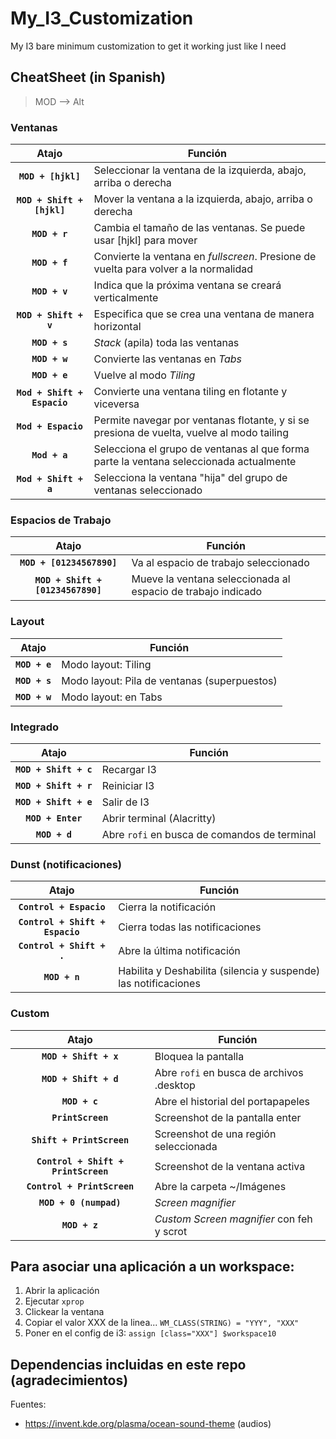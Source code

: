 # My_I3_Customization
My I3 bare minimum customization to get it working just like I need

## CheatSheet (in Spanish)

> MOD --> Alt

### Ventanas

|            Atajo            | Función                                                                                   |
|:---------------------------:|-------------------------------------------------------------------------------------------|
|      **`MOD + [hjkl]`**     | Seleccionar la ventana de la izquierda, abajo, arriba o derecha                           |
|  **`MOD + Shift + [hjkl]`** | Mover la ventana a la izquierda, abajo, arriba o derecha                                  |
|        **`MOD + r`**        | Cambia el tamaño de las ventanas. Se puede usar [hjkl] para mover                         |
|        **`MOD + f`**        | Convierte la ventana en *fullscreen*. Presione de vuelta para volver a la normalidad      |
|        **`MOD + v`**        | Indica que la próxima ventana se creará verticalmente                                     |
|    **`MOD + Shift + v`**    | Especifica que se crea una ventana de manera horizontal                                   |
|        **`MOD + s`**        | *Stack* (apila) toda las ventanas                                                         |
|        **`MOD + w`**        | Convierte las ventanas en *Tabs*                                                          |
|        **`MOD + e`**        | Vuelve al modo *Tiling*                                                                   |
| **`Mod + Shift + Espacio`** | Convierte una ventana tiling en flotante y viceversa                                      |
|     **`Mod + Espacio`**     | Permite navegar por ventanas flotante, y si se presiona de vuelta, vuelve al modo tailing |
|        **`Mod + a`**        | Selecciona el grupo de ventanas al que forma parte la ventana seleccionada actualmente    |
|    **`Mod + Shift + a`**    | Selecciona la ventana "hija" del grupo de ventanas seleccionado                           |

### Espacios de Trabajo

|                Atajo                | Función                                                      |
|:-----------------------------------:|--------------------------------------------------------------|
|     **`MOD + [01234567890]`**     | Va al espacio de trabajo seleccionado                        |
| **`MOD + Shift + [01234567890]`** | Mueve la ventana seleccionada al espacio de trabajo indicado |

### Layout

|     Atajo     | Función                                      |
|:-------------:|----------------------------------------------|
| **`MOD + e`** | Modo layout: Tiling                          |
| **`MOD + s`** | Modo layout: Pila de ventanas (superpuestos) |
| **`MOD + w`** | Modo layout: en Tabs                         |

### Integrado

|         Atajo         | Función                                    |
|:---------------------:|--------------------------------------------|
| **`MOD + Shift + c`** | Recargar I3                                |
| **`MOD + Shift + r`** | Reiniciar I3                               |
| **`MOD + Shift + e`** | Salir de I3                                |
|   **`MOD + Enter`**   | Abrir terminal (Alacritty)                 |
|     **`MOD + d`**     | Abre `rofi` en busca de comandos de terminal |

### Dunst (notificaciones)

|              Atajo              | Función                                                         |
|:-------------------------------:|-----------------------------------------------------------------|
|     **`Control + Espacio`**     | Cierra la notificación                                          |
| **`Control + Shift + Espacio`** | Cierra todas las notificaciones                                 |
|    **`Control + Shift + .`**    | Abre la última notificación                                     |
|          **`MOD + n`**          | Habilita y Deshabilita (silencia y suspende) las notificaciones |

### Custom

|                Atajo                | Función                                   |
|:-----------------------------------:|-------------------------------------------|
|        **`MOD + Shift + x`**        | Bloquea la pantalla                       |
|        **`MOD + Shift + d`**        | Abre `rofi` en busca de archivos .desktop |
|            **`MOD + c`**            | Abre el historial del portapapeles        |
|          **`PrintScreen`**          | Screenshot de la pantalla enter           |
|      **`Shift + PrintScreen`**      | Screenshot de una región seleccionada     |
| **`Control + Shift + PrintScreen`** | Screenshot de la ventana activa           |
|     **`Control + PrintScreen`**     | Abre la carpeta ~/Imágenes                |
|        **`MOD + 0 (numpad)`**       | *Screen magnifier*                        |
|            **`MOD + z`**            | *Custom Screen magnifier* con feh y scrot |

## Para asociar una aplicación a un workspace:
1. Abrir la aplicación
2. Ejecutar `xprop`
3. Clickear la ventana
4. Copiar el valor XXX de la linea...
``
WM_CLASS(STRING) = "YYY", "XXX"
``
5. Poner en el config de i3: `assign [class="XXX"] $workspace10`

## Dependencias incluidas en este repo (agradecimientos)
Fuentes:
- <https://invent.kde.org/plasma/ocean-sound-theme> (audios)
